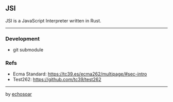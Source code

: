 ## JSI
JSI is a JavaScript Interpreter written in Rust.

---
### Development
+ git submodule

### Refs
+ Ecma Standard: https://tc39.es/ecma262/multipage/#sec-intro
+ Test262: https://github.com/tc39/test262

---
by [echosoar](https://github.com/echosoar)